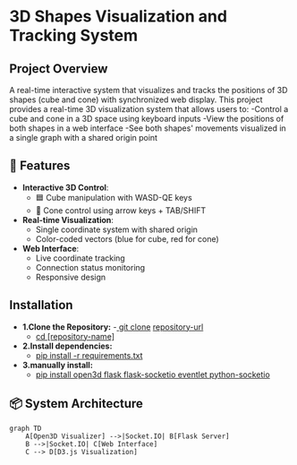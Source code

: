 # 3D Shapes Visualization and Tracking System
## Project Overview
A real-time interactive system that visualizes and tracks the positions of 3D shapes (cube and cone) with synchronized web display.
This project provides a real-time 3D visualization system that allows users to:
-Control a cube and cone in a 3D space using keyboard inputs
-View the positions of both shapes in a web interface
-See both shapes' movements visualized in a single graph with a shared origin point

## 🌟 Features

- **Interactive 3D Control**:
  - 🟦 Cube manipulation with WASD-QE keys
  - 🔺 Cone control using arrow keys + TAB/SHIFT
- **Real-time Visualization**:
  - Single coordinate system with shared origin
  - Color-coded vectors (blue for cube, red for cone)
- **Web Interface**:
  - Live coordinate tracking
  - Connection status monitoring
  - Responsive design
## Installation
- **1.Clone the Repository:**
   -[ git clone]() [repository-url]()
   - [cd [repository-name]]()
- **2.Install dependencies:**
    - [pip install -r requirements.txt]()
- **3.manually install:**
  - [pip install open3d flask flask-socketio eventlet python-socketio]()
## 📦 System Architecture

```mermaid
graph TD
    A[Open3D Visualizer] -->|Socket.IO| B[Flask Server]
    B -->|Socket.IO| C[Web Interface]
    C --> D[D3.js Visualization]
